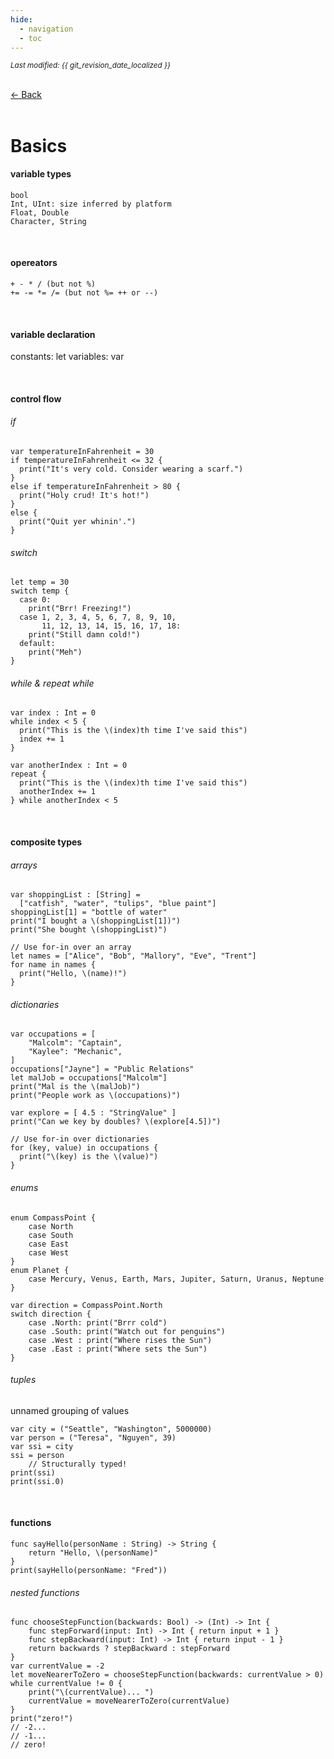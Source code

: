 ```yaml
---
hide:
  - navigation
  - toc
---
```


<small><i>Last modified: {{ git_revision_date_localized }}</i></small>

<div class="back-button">
    <br>
    <a href="javascript:history.back()">← Back</a>
    <br>
    <br>
</div>

# Basics

#### variable types
```
bool
Int, UInt: size inferred by platform
Float, Double
Character, String
```

<br>

#### opereators
```
+ - * / (but not %)
+= -= *= /= (but not %= ++ or --)
```

<br>

#### variable declaration
constants: let
variables: var

<br>

#### control flow
###### if
```
var temperatureInFahrenheit = 30
if temperatureInFahrenheit <= 32 {
  print("It's very cold. Consider wearing a scarf.")
}
else if temperatureInFahrenheit > 80 {
  print("Holy crud! It's hot!")
}
else {
  print("Quit yer whinin'.")
}
```

###### switch
```
let temp = 30
switch temp {
  case 0:
    print("Brr! Freezing!")
  case 1, 2, 3, 4, 5, 6, 7, 8, 9, 10,
       11, 12, 13, 14, 15, 16, 17, 18:
    print("Still damn cold!")
  default:
    print("Meh")
}
```


###### while & repeat while
```
var index : Int = 0
while index < 5 {
  print("This is the \(index)th time I've said this")
  index += 1
}

var anotherIndex : Int = 0
repeat {
  print("This is the \(index)th time I've said this")
  anotherIndex += 1
} while anotherIndex < 5
```

<br>

#### composite types
###### arrays
```
var shoppingList : [String] =
  ["catfish", "water", "tulips", "blue paint"]
shoppingList[1] = "bottle of water"
print("I bought a \(shoppingList[1])")
print("She bought \(shoppingList)")
    
// Use for-in over an array
let names = ["Alice", "Bob", "Mallory", "Eve", "Trent"]
for name in names {
  print("Hello, \(name)!")
}
```

###### dictionaries
```
var occupations = [
    "Malcolm": "Captain",
    "Kaylee": "Mechanic",
]
occupations["Jayne"] = "Public Relations"
let malJob = occupations["Malcolm"]
print("Mal is the \(malJob)")
print("People work as \(occupations)")
    
var explore = [ 4.5 : "StringValue" ]
print("Can we key by doubles? \(explore[4.5])")
    
// Use for-in over dictionaries
for (key, value) in occupations {
  print("\(key) is the \(value)")
}
```

###### enums
```
enum CompassPoint {
    case North
    case South
    case East
    case West
}
enum Planet {
    case Mercury, Venus, Earth, Mars, Jupiter, Saturn, Uranus, Neptune
}
    
var direction = CompassPoint.North
switch direction {
    case .North: print("Brrr cold")
    case .South: print("Watch out for penguins")
    case .West : print("Where rises the Sun")
    case .East : print("Where sets the Sun")
}
```


###### tuples
unnamed grouping of values
```
var city = ("Seattle", "Washington", 5000000)
var person = ("Teresa", "Nguyen", 39)
var ssi = city
ssi = person
    // Structurally typed!
print(ssi)
print(ssi.0)
```

<br>

#### functions
```
func sayHello(personName : String) -> String {
    return "Hello, \(personName)"
}
print(sayHello(personName: "Fred"))
```

###### nested functions
```
func chooseStepFunction(backwards: Bool) -> (Int) -> Int {
    func stepForward(input: Int) -> Int { return input + 1 }
    func stepBackward(input: Int) -> Int { return input - 1 }
    return backwards ? stepBackward : stepForward
}
var currentValue = -2
let moveNearerToZero = chooseStepFunction(backwards: currentValue > 0)
while currentValue != 0 {
    print("\(currentValue)... ")
    currentValue = moveNearerToZero(currentValue)
}
print("zero!")
// -2...
// -1...
// zero!
```